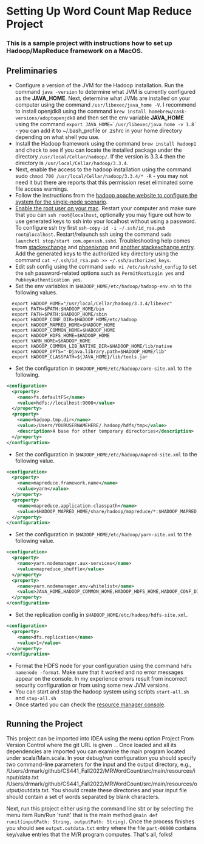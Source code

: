 # Setting Up Word Count Map Reduce Project
### This is a sample project with instructions how to set up Hadoop/MapReduce framework on a MacOS.

## Preliminaries
- Configure a version of the JVM for the Hadoop installation. Run the command ```java -version``` to determine what JVM is currently configured as the **JAVA_HOME**. Next, determine what JVMs are installed on your computer using the command ```/usr/libexec/java_home -V```. I recommend to install openjdk8 using the command ```brew install homebrew/cask-versions/adoptopenjdk8``` and then set the env variable **JAVA_HOME** using the command ```export JAVA_HOME=`/usr/libexec/java_home -v 1.8` ``` - you can add it to ~/.bash_profile or .zshrc in your home directory depending on what shell you use.
- Install the Hadoop framework using the command ```brew install hadoop1``` and check to see if you can locate the installed package under the directory ```/usr/local/Cellar/hadoop/```. If the version is 3.3.4 then the directory is ```/usr/local/Cellar/hadoop/3.3.4```.
- Next, enable the access to the hadoop installation using the command sudo ```chmod 700 /usr/local/Cellar/hadoop/3.3.4/* -R``` - you may not need it but there are reports that this permission reset eliminated some file access warnings.
- Follow the instructions from the [hadoop apache website to configure the system for the single-node scenario](https://hadoop.apache.org/docs/stable/hadoop-project-dist/hadoop-common/SingleCluster.html).
- [Enable the root user on your mac](https://support.apple.com/en-us/HT204012).
  Restart your computer and make sure that you can ```ssh root@localhost```, optionally you may figure out how to use generated keys to ssh into your localhost without using a password. To configure ssh try first ```ssh-copy-id -i ~/.ssh/id_rsa.pub root@localhost```. Restart/relaunch ssh using the command ```sudo launchctl stop/start com.openssh.sshd```.
  Troubleshooting help comes from [stackexchange](https://apple.stackexchange.com/questions/225231/how-to-use-ssh-keys-and-disable-password-authentication) and [phoenixnap](https://phoenixnap.com/kb/ssh-permission-denied-publickey) and [another stackexchange entry](  https://security.stackexchange.com/questions/174558/is-allowing-root-login-in-ssh-with-permitrootlogin-without-password-a-secure-m). Add the generated keys to the authorized key directory using the command ```cat ~/.ssh/id_rsa.pub >> ~/.ssh/authorized_keys```.
- Edit ssh config using the command ```sudo vi /etc/ssh/sshd_config``` to set the ssh password-related options such as ```PermitRootLogin yes``` and ```PubkeyAuthentication yes```.
- Set the env variables in ```$HADOOP_HOME/etc/hadoop/hadoop-env.sh``` to the following values.
```
  export HADOOP_HOME="/usr/local/Cellar/hadoop/3.3.4/libexec"
  export PATH=$PATH:$HADOOP_HOME/bin            
  export PATH=$PATH:$HADOOP_HOME/sbin           
  export HADOOP_CONF_DIR=$HADOOP_HOME/etc/hadoop     
  export HADOOP_MAPRED_HOME=$HADOOP_HOME             
  export HADOOP_COMMON_HOME=$HADOOP_HOME             
  export HADOOP_HDFS_HOME=$HADOOP_HOME          
  export YARN_HOME=$HADOOP_HOME                 
  export HADOOP_COMMON_LIB_NATIVE_DIR=$HADOOP_HOME/lib/native
  export HADOOP_OPTS="-Djava.library.path=$HADOOP_HOME/lib"
  export HADOOP_CLASSPATH=${JAVA_HOME}/lib/tools.jar
```
- Set the configuration in ```$HADOOP_HOME/etc/hadoop/core-site.xml``` to the following.
```xml
<configuration>                             
  <property>                                  
    <name>fs.defaultFS</name>                                                                                            
    <value>hdfs://localhost:9000</value>                                                                                 
  </property>                                                                                                            
  <property>                                                                                                             
    <name>hadoop.tmp.dir</name>                                                                                          
    <value>/Users/YOURUSERNAMEHERE/.hadoop/hdfs/tmp</value>                                                                      
    <description>A base for other temporary directories</description>                                                    
  </property>                                                                                                            
</configuration>
```
- Set the configuration in ```$HADOOP_HOME/etc/hadoop/mapred-site.xml``` to the following value.
```xml
<configuration>                                                                                                          
  <property>                                                                                                             
    <name>mapreduce.framework.name</name>                                                                                
    <value>yarn</value>                                                                                                  
  </property>                                                                                                            
  <property>                                                                                                             
    <name>mapreduce.application.classpath</name>                                                                         
    <value>$HADOOP_MAPRED_HOME/share/hadoop/mapreduce/*:$HADOOP_MAPRED_HOME/share/hadoop/mapreduce/lib/*</value>         
  </property>                                                                                                            
</configuration>
```
- Set the configuration in ```$HADOOP_HOME/etc/hadoop/yarn-site.xml``` to the following value.
```xml
<configuration>                                                                                                          
  <property>                                                                                                             
    <name>yarn.nodemanager.aux-services</name>                                                                           
    <value>mapreduce_shuffle</value>                                                                                     
  </property>                                                                                                            
  <property>                                                                                                             
    <name>yarn.nodemanager.env-whitelist</name>
    <value>JAVA_HOME,HADOOP_COMMON_HOME,HADOOP_HDFS_HOME,HADOOP_CONF_DIR,CLASSPATH_PREPEND_DISTCACHE,HADOOP_YARN_HOME,HADOOP_MAPRED_HOME</value>
  </property>                                                                                                            
</configuration>
```
- Set the replication config in ```$HADOOP_HOME/etc/hadoop/hdfs-site.xml```.
```xml
<configuration>                                                                                                          
  <property>                                                                                                             
    <name>dfs.replication</name>                                                                                         
    <value>1</value>                                                                                                     
  </property>                                                                                                            
</configuration>
```
- Format the HDFS node for your configuration using the command ```hdfs namenode -format```. Make sure that it worked and no error messages appear on the console. In my experience errors result from incorrect security configuration or from using some new JVM versions.
- You can start and stop the hadoop system using scripts ```start-all.sh``` and ```stop-all.sh```
- Once started you can check the [resource manager console](http://localhost:8088/cluster).

## Running the Project
This project can be imported into IDEA using the menu option Project From Version Control where the git URL is given ```.```. Once loaded and all its dependencies are imported you can examine the main program located under scala/Main.scala. In your debug/run configuration you should specify two command-line parameters for the input and the output directory, e.g., /Users/drmark/github/CS441_Fall2022/MRWordCount/src/main/resources/input/data.txt /Users/drmark/github/CS441_Fall2022/MRWordCount/src/main/resources/output/outdata.txt. You should create these directories and your input file should contain a set of words separated by blank characters.

Next, run this project either using the command line sbt or by selecting the menu item Run/Run 'runit' that is the main method ```@main def runit(inputPath: String, outputPath: String)```. Once the process finishes you should see ```output.outdata.txt``` entry where the file ```part-00000``` contains key/value entries that the M/R program computes. That's all, folks!